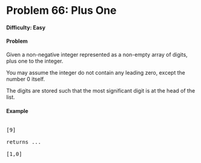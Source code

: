 # Problem 66: Plus One


#### Difficulty: Easy

#### Problem

Given a non-negative integer represented as a non-empty array of digits, plus one to the integer.

You may assume the integer do not contain any leading zero, except the number 0 itself.

The digits are stored such that the most significant digit is at the head of the list.

#### Example

<pre>

[9]

returns ...

[1,0]

</pre>
